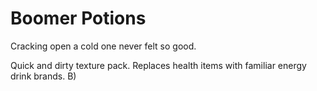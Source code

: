 # Boomer Potions
Cracking open a cold one never felt so good.

Quick and dirty texture pack. 
Replaces health items with familiar 
energy drink brands. B)
